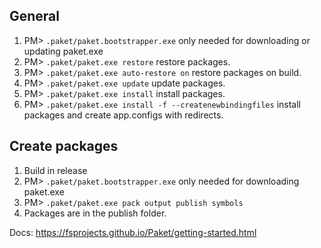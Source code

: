 ## General

1. PM> `.paket/paket.bootstrapper.exe` only needed for downloading or updating paket.exe
2. PM> `.paket/paket.exe restore` restore packages.
3. PM> `.paket/paket.exe auto-restore on` restore packages on build.
4. PM> `.paket/paket.exe update` update packages.
5. PM> `.paket/paket.exe install` install packages.
6. PM> `.paket/paket.exe install -f --createnewbindingfiles` install packages and create app.configs with redirects.

## Create packages

1. Build in release
2. PM> `.paket/paket.bootstrapper.exe` only needed for downloading paket.exe
3. PM> `.paket/paket.exe pack output publish symbols`
4. Packages are in the publish folder.

Docs: https://fsprojects.github.io/Paket/getting-started.html